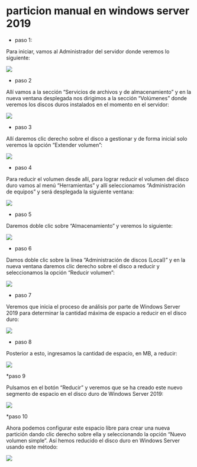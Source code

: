 # particion manual en windows server 2019
  
* paso 1:

Para iniciar, vamos al Administrador del servidor donde veremos lo siguiente:
  
![](https://www.solvetic.com/uploads/monthly_07_2018/tutorials-9832-0-76685900-1531738955_thumb.png)
  

* paso 2
  
Allí vamos a la sección “Servicios de archivos y de almacenamiento” y en la nueva ventana desplegada nos dirigimos a la sección “Volúmenes” donde veremos los discos duros instalados en el momento en el servidor:
  
![](https://www.solvetic.com/uploads/monthly_07_2018/tutorials-9832-0-26709700-1531738956_thumb.png)
  

  
* paso 3  
  
Allí daremos clic derecho sobre el disco a gestionar y de forma inicial solo veremos la opción “Extender volumen”:
  
![](https://www.solvetic.com/uploads/monthly_07_2018/tutorials-9832-0-77105200-1531738956_thumb.png)
  
* paso 4
  
Para reducir el volumen desde allí, para lograr reducir el volumen del disco duro vamos al menú “Herramientas” y allí seleccionamos “Administración de equipos” y será desplegada la siguiente ventana:
  
![](https://www.solvetic.com/uploads/monthly_07_2018/tutorials-9832-0-32244700-1531738957_thumb.png)
  
* paso 5
  
Daremos doble clic sobre “Almacenamiento” y veremos lo siguiente:
  
![](https://www.solvetic.com/uploads/monthly_07_2018/tutorials-9832-0-89098100-1531738957_thumb.png)
  
* paso 6
  
Damos doble clic sobre la línea “Administración de discos (Local)” y en la nueva ventana daremos clic derecho sobre el disco a reducir y seleccionamos la opción “Reducir volumen”:
  
![](https://www.solvetic.com/uploads/monthly_07_2018/tutorials-9832-0-45925700-1531738958_thumb.png)
  
* paso 7
  
Veremos que inicia el proceso de análisis por parte de Windows Server 2019 para determinar la cantidad máxima de espacio a reducir en el disco duro:
  
![](https://www.solvetic.com/uploads/monthly_07_2018/tutorials-9832-0-94150400-1531738958.png)
  
* paso 8
  
Posterior a esto, ingresamos la cantidad de espacio, en MB, a reducir:
  
![](https://www.solvetic.com/uploads/monthly_07_2018/tutorials-9832-0-06022000-1531738959.png)
  
*paso 9
  
Pulsamos en el botón “Reducir” y veremos que se ha creado este nuevo segmento de espacio en el disco duro de Windows Server 2019:
  
![](https://www.solvetic.com/uploads/monthly_07_2018/tutorials-9832-0-20669200-1531738959_thumb.png)
  
*paso 10
  
Ahora podemos configurar este espacio libre para crear una nueva partición dando clic derecho sobre ella y seleccionando la opción “Nuevo volumen simple”. Así hemos reducido el disco duro en Windows Server usando este método:
  
![](https://www.solvetic.com/uploads/monthly_07_2018/tutorials-9832-0-68293100-1531738959_thumb.png)
  
